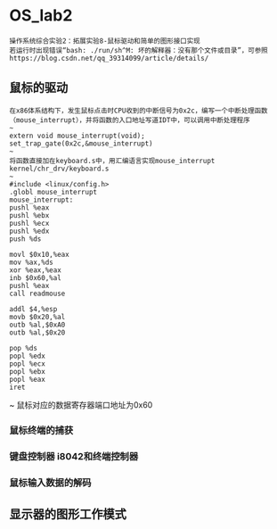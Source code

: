 # OS_lab2
	操作系统综合实验2：拓展实验8-鼠标驱动和简单的图形接口实现  
	若运行时出现错误“bash: ./run/sh^M: 坏的解释器：没有那个文件或目录”，可参照 https://blog.csdn.net/qq_39314099/article/details/
## 鼠标的驱动
	在x86体系结构下，发生鼠标点击时CPU收到的中断信号为0x2c，编写一个中断处理函数（mouse_interrupt），并将函数的入口地址写道IDT中，可以调用中断处理程序
	~
	extern void mouse_interrupt(void);
	set_trap_gate(0x2c,&mouse_interrupt)
	~
	将函数直接加在keyboard.s中，用汇编语言实现mouse_interrupt
	kernel/chr_drv/keyboard.s
	~
	#include <linux/config.h>
	.globl mouse_interrupt
	mouse_interrupt:
	pushl %eax
	pushl %ebx
	pushl %ecx
	pushl %edx
	push %ds
	
	movl $0x10,%eax
	mov %ax,%ds
	xor %eax,%eax
	inb $0x60,%al
	pushl %eax
	call readmouse

	addl $4,%esp
	movb $0x20,%al
	outb %al,$0xA0 
	outb %al,$0x20
	
	pop %ds
	popl %edx
	popl %ecx
	popl %ebx
	popl %eax
	iret
~
	鼠标对应的数据寄存器端口地址为0x60
### 鼠标终端的捕获
### 键盘控制器 i8042和终端控制器
### 鼠标输入数据的解码
## 显示器的图形工作模式
	
				          
